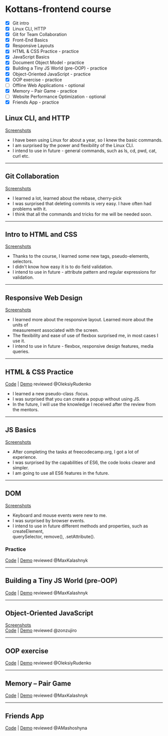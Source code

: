# Kottans-frontend course

- [x] Git intro 
- [x] Linux CLI, HTTP
- [x] Git for Team Collaboration
- [x] Front-End Basics
- [x] Responsive Layouts
- [x] HTML & CSS Practice - practice
- [x] JavaScript Basics
- [x] Document Object Model - practice
- [x] Building a Tiny JS World (pre-OOP) - practice
- [x] Object-Oriented JavaScript - practice
- [x] OOP exercise - practice
- [ ] Offline Web Applications - optional
- [x] Memory – Pair Game - practice
- [ ] Website Performance Optimization - optional
- [x] Friends App - practice

## Linux CLI, and HTTP
[Screenshots](task_linux_cli)
+ I have been using Linux for about a year, so I knew the basic commands.
+ I am surprised by the power and flexibility of the Linux CLI.
+ I intend to use in future - general commands, such as ls, cd, pwd, cat, curl etc.
---
## Git Collaboration
[Screenshots](task_git_collaboration)
+ I learned a lot, learned about the rebase, cherry-pick
+ I was surprised that deleting commits is very easy. I have often had problems with it.
+ I think that all the commands and tricks for me will be needed soon.
---
## Intro to HTML and CSS
[Screenshots](task_html_css_intro)
+ Thanks to the course, I learned some  new tags, pseudo-elements, selectors.
+ I didn't know how easy it is to do field validation.
+ I intend to use in future - attribute pattern and regular expressions for validation.
---
## Responsive Web Design
[Screenshots](task_responsive_web_design)
+ I learned more about the responsive layout. Learned more about the units of \
 measurement associated with the screen.
+ The flexibility and ease of use of flexbox surprised me, in most cases I use it.
+ I intend to use in future - flexbox, responsive design features, media queries.
---
## HTML & CSS Practice
[Code](https://github.com/evgenii-del/kottans-popup) | [Demo](http://vivacious-tooth.surge.sh/) reviewed @OleksiyRudenko
+ I learned a new pseudo-class :focus.
+ I was surprised that you can create a popup without using JS.
+ In the future, I will use the knowledge I received after the review from the mentors.
---
## JS Basics
[Screenshots](task_js_basics)
+ After completing the tasks at freecodecamp.org, I got a lot of experience.
+ I was surprised by the capabilities of ES6, the code looks clearer and simpler.
+ I am going to use all ES6 features in the future.
---
## DOM
[Screenshots](task_js_dom)
+ Keyboard and mouse events were new to me.
+ I was surprised by browser events.
+ I intend to use in future different methods and properties, such as createElement, \
 querySelector, remove(), .setAttribute().
### Practice
[Code](https://github.com/evgenii-del/kottans-menu) | [Demo](http://nauseating-disease.surge.sh/) reviewed @MaxKalashnyk

---
## Building a Tiny JS World (pre-OOP)
[Code](https://github.com/evgenii-del/a-tiny-JS-world) | [Demo](http://careful-bean.surge.sh/) reviewed @MaxKalashnyk

---
## Object-Oriented JavaScript
[Screenshots](task_js_oop) \
[Code](https://github.com/evgenii-del/frontend-nanodegree-arcade-game) | [Demo](http://vigorous-step.surge.sh/) reviewed @zonzujiro

---
## OOP exercise
[Code](https://github.com/evgenii-del/a-tiny-JS-world) | [Demo](http://changeable-news.surge.sh/) reviewed @OleksiyRudenko

---
## Memory – Pair Game
[Code](https://github.com/evgenii-del/kottans-memory-game) | [Demo](http://ad-police.surge.sh/) reviewed @MaxKalashnyk

---
## Friends App
[Code](https://github.com/evgenii-del/kottans-friends-app) | [Demo](http://worried-band.surge.sh/) reviewed @AMashoshyna
